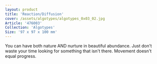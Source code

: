 ```yaml
---
layout: product
title: 'Reaction/Diffusion'
cover: /assets/algotypes/algotypes_0x03_02.jpg
Article: '476003'
Collection: 'Algotypes'
Size: '97 x 97 x 100 mm'
---
```

You can have both nature AND nurture in beautiful abundance. Just don't waste your time looking for something that isn't there. Movement doesn't equal progress.
